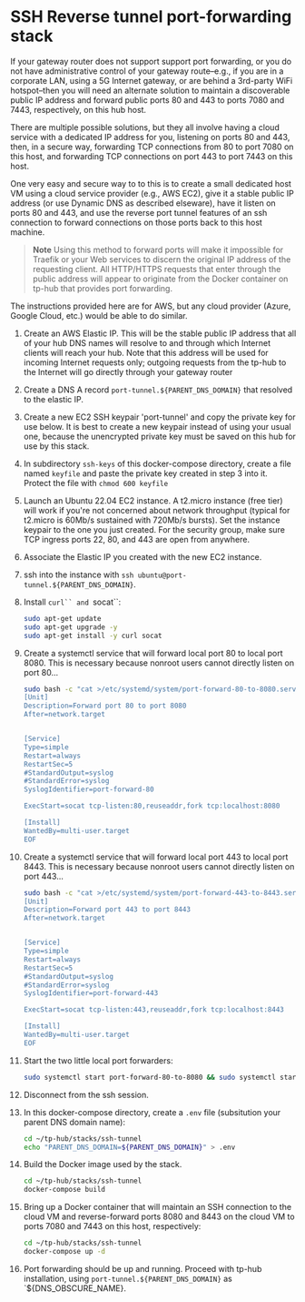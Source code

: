 SSH Reverse tunnel port-forwarding stack
===================================================

If your gateway router does not support support port forwarding, or you do not have administrative control of
your gateway route–e.g., if you are in a corporate LAN, using a 5G Internet gateway, or are behind a 3rd-party
WiFi hotspot–then you will need an alternate solution to maintain a discoverable public IP address and forward public ports 80
and 443 to ports 7080 and 7443, respectively, on this hub host.

There are multiple possible solutions, but they all involve having a cloud service with a dedicated IP address for you, listening on ports
80 and 443, then, in a secure way,  forwarding TCP connections from 80 to port 7080 on this host, and forwarding TCP connections on
port 443 to port 7443 on this host.

One very easy and secure way to to this is to create a small dedicated host VM using a cloud service provider (e.g., AWS EC2), give it
a stable public IP address (or use Dynamic DNS as described elseware), have it listen on ports 80 and 443, and use the reverse port
tunnel features of an ssh connection to forward connections on those ports back to this host machine.

> **Note**
> Using this method to forward ports will make it impossible for Traefik or your Web services to discern the original IP
> address of the requesting client. All HTTP/HTTPS requests that enter through the public address will appear to originate
> from the Docker container on tp-hub that provides port forwarding.

The instructions provided here are for AWS, but any cloud provider (Azure, Google Cloud, etc.) would be able to do similar.


  1. Create an AWS Elastic IP. This will be the stable public IP address that all of your hub DNS names will resolve to and
     through which Internet clients will reach your hub.  Note that this address will be used for incoming Internet requests
     only; outgoing requests from the tp-hub to the Internet will go directly through your gateway router
  2. Create a DNS A record `port-tunnel.${PARENT_DNS_DOMAIN}` that resolved to the elastic IP.
  3. Create a new EC2 SSH keypair 'port-tunnel' and copy the private key for use below.  It is best to create a new
     keypair instead of using your usual one, because the unencrypted private key must be saved on this hub for use by this stack.
  4. In subdirectory `ssh-keys` of this docker-compose directory, create a file named `keyfile` and paste the private key
     created in step 3 into it. Protect the file with `chmod 600 keyfile`
  5. Launch an Ubuntu 22.04 EC2 instance. A t2.micro instance (free tier) will work if you're not concerned about network throughput
     (typical for t2.micro is 60Mb/s sustained with 720Mb/s bursts). Set the instance keypair to the one you just created. For
     the security group, make sure TCP ingress ports 22, 80, and 443 are open from anywhere.
  6. Associate the Elastic IP you created with the new EC2 instance.
  7. ssh into the instance with `ssh ubuntu@port-tunnel.${PARENT_DNS_DOMAIN}`.
  8. Install `curl`` and `socat``:
     ```bash
     sudo apt-get update
     sudo apt-get upgrade -y
     sudo apt-get install -y curl socat
     ```
  9. Create a systemctl service that will forward local port 80 to local port 8080. This is necessary because nonroot users cannot
     directly listen on port 80...
     ```bash
     sudo bash -c "cat >/etc/systemd/system/port-forward-80-to-8080.service" << EOF
     [Unit]
     Description=Forward port 80 to port 8080
     After=network.target
     
     
     [Service]
     Type=simple
     Restart=always
     RestartSec=5
     #StandardOutput=syslog
     #StandardError=syslog
     SyslogIdentifier=port-forward-80
     
     ExecStart=socat tcp-listen:80,reuseaddr,fork tcp:localhost:8080
     
     [Install]
     WantedBy=multi-user.target
     EOF 
     ```
  10. Create a systemctl service that will forward local port 443 to local port 8443. This is necessary because nonroot users cannot
      directly listen on port 443...
      ```bash
      sudo bash -c "cat >/etc/systemd/system/port-forward-443-to-8443.service" << EOF
      [Unit]
      Description=Forward port 443 to port 8443
      After=network.target
      
      
      [Service]
      Type=simple
      Restart=always
      RestartSec=5
      #StandardOutput=syslog
      #StandardError=syslog
      SyslogIdentifier=port-forward-443
      
      ExecStart=socat tcp-listen:443,reuseaddr,fork tcp:localhost:8443
      
      [Install]
      WantedBy=multi-user.target
      EOF 
      ```
  11. Start the two little local port forwarders:
      ```bash
      sudo systemctl start port-forward-80-to-8080 && sudo systemctl start port-forward-443-to-8443 
      ```
  12. Disconnect from the ssh session.
  13. In this docker-compose directory, create a `.env` file (subsitution your parent DNS domain name):
      ```bash
      cd ~/tp-hub/stacks/ssh-tunnel
      echo "PARENT_DNS_DOMAIN=${PARENT_DNS_DOMAIN}" > .env
      ```
  14. Build the Docker image used by the stack.
      ```bash
      cd ~/tp-hub/stacks/ssh-tunnel
      docker-compose build
      ```

  14. Bring up a Docker container that will maintain an SSH connection to the cloud VM and reverse-forward
      ports 8080 and 8443 on the cloud VM to ports 7080 and 7443 on this host, respectively:
      ```bash
      cd ~/tp-hub/stacks/ssh-tunnel
      docker-compose up -d
      ```

  15. Port forwarding should be up and running.  Proceed with tp-hub installation, using `port-tunnel.${PARENT_DNS_DOMAIN}`
      as `${DNS_OBSCURE_NAME}.

